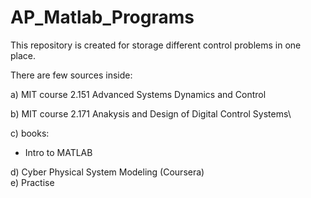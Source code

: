 # AP_Matlab_Programs

This repository is created for storage different control problems in one place.

There are few sources inside:

a) MIT course 2.151 Advanced Systems Dynamics and Control

b) MIT course 2.171 Anakysis and Design of Digital Control Systems\

c) books:
- Intro to MATLAB

d) Cyber Physical System Modeling (Coursera)   
e) Practise

